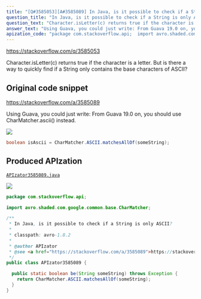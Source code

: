 ```yaml
---
title: "[Q#3585053][A#3585089] In Java, is it possible to check if a String is only ASCII?"
question_title: "In Java, is it possible to check if a String is only ASCII?"
question_text: "Character.isLetter(c) returns true if the character is a letter. But is there a way to quickly find if a String only contains the base characters of ASCII?"
answer_text: "Using Guava, you could just write: From Guava 19.0 on, you should use CharMatcher.ascii() instead."
apization_code: "package com.stackoverflow.api;  import avro.shaded.com.google.common.base.CharMatcher;  /**  * In Java, is it possible to check if a String is only ASCII?  *  * classpath: avro-1.8.2  *  * @author APIzator  * @see <a href=\"https://stackoverflow.com/a/3585089\">https://stackoverflow.com/a/3585089</a>  */ public class APIzator3585089 {    public static boolean be(String someString) throws Exception {     return CharMatcher.ASCII.matchesAllOf(someString);   } }"
---
```


https://stackoverflow.com/q/3585053

Character.isLetter(c) returns true if the character is a letter. But is there a way to quickly find if a String only contains the base characters of ASCII?



## Original code snippet

https://stackoverflow.com/a/3585089

Using Guava, you could just write:
From Guava 19.0 on, you should use CharMatcher.ascii() instead.

<div class="code-logo"><img src="/stackoverflow.png" /></div>

```java
boolean isAscii = CharMatcher.ASCII.matchesAllOf(someString);
```

## Produced APIzation

[`APIzator3585089.java`](https://github.com/blind-papers/apization-temp-data/raw/main/search/APIzator3585089.java)

<div class="code-logo"><img src="/apizator.png" /></div>

```java
package com.stackoverflow.api;

import avro.shaded.com.google.common.base.CharMatcher;

/**
 * In Java, is it possible to check if a String is only ASCII?
 *
 * classpath: avro-1.8.2
 *
 * @author APIzator
 * @see <a href="https://stackoverflow.com/a/3585089">https://stackoverflow.com/a/3585089</a>
 */
public class APIzator3585089 {

  public static boolean be(String someString) throws Exception {
    return CharMatcher.ASCII.matchesAllOf(someString);
  }
}

```